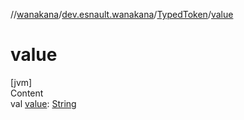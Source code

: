 //[wanakana](../../index.md)/[dev.esnault.wanakana](../index.md)/[TypedToken](index.md)/[value](value.md)



# value  
[jvm]  
Content  
val [value](value.md): [String](https://kotlinlang.org/api/latest/jvm/stdlib/kotlin/-string/index.html)  



